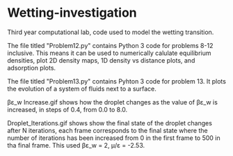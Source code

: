 # Wetting-investigation
Third year computational lab, code used to model the wetting transition.

The file titled "Problem12.py" contains Python 3 code for problems 8-12 inclusive. 
This means it can be used to numerically calulate equilibrium densities, plot 2D density maps, 1D density vs distance plots, and adsorption plots.

The file titled "Problem13.py" contains Pyhton 3 code for problem 13. 
It plots the evolution of a system of fluids next to a surface. 

βε_w Increase.gif shows how the droplet changes as the value of βε_w is increased, in steps of 0.4, from 0.0 to 8.0.

Droplet_Iterations.gif shows show the final state of the droplet changes after N iterations, each frame corresponds to the final state where the number of iterations has been increased from 0 in the first frame to 500 in tha final frame. This used βε_w = 2, μ/ε = -2.53.
